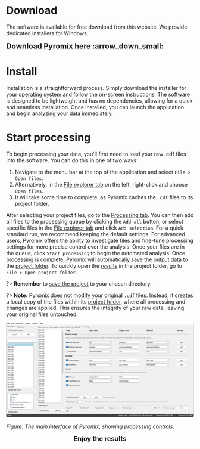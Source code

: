 # Download
The software is available for free download from this website. We provide dedicated installers for Windows.
<p align="left">
    <a href="https://docsify.js.org/" target="_blank" style="font-size:1.4em;">
        <strong>Download Pyromix here :arrow_down_small:</strong>
    </a>
    </a>
</p>

# Install
Installation is a straightforward process. Simply download the installer for your operating system and follow the on-screen instructions. The software is designed to be lightweight and has no dependencies, allowing for a quick and seamless installation. Once installed, you can launch the application and begin analyzing your data immediately.

# Start processing

To begin processing your data, you'll first need to load your raw .cdf files into the software. You can do this in one of two ways:
1. Navigate to the menu bar at the top of the application and select `File > Open files`.
2. Alternatively, in the [File explorer tab](tab_file_explorer.md) on the left, right-click and choose `Open files`.
3. It will take some time to complete, as Pyromix caches the `.cdf` files to its project folder.

After selecting your project files, go to the [Processing tab](tab_processing.md). You can then add all files to the processing queue by clicking the `Add all` button, or select specific files in the [File explorer tab](tab_file_explorer.md) and click `Add selection`. For a quick standard run, we recommend keeping the default settings. For advanced users, Pyromix offers the ability to investigate files and fine-tune processing settings for more precise control over the analysis. Once your files are in the queue, click `Start processing` to begin the automated analysis. Once processing is complete, Pyromix will automatically save the output data to the [project folder](project_settings.md). To quickly open the [results](results.md) in the project folder, go to `File > Open project folder`.

?> **Remember** to [save the project](project_settings.md) to your chosen directory.

?> **Note:** Pyromix does not modify your original `.cdf` files. Instead, it creates a local copy of the files within its [project folder](project_settings.md), where all processing and changes are applied. This ensures the integrity of your raw data, leaving your original files untouched.

<p align="center">
    <img src="images/image002.png" alt="Pyromix Main Interface" >
</p>

*Figure: The main interface of Pyromix, showing processing controls.*

<div align="center">
<span style="font-size:1.25em;"><strong>Enjoy the results</strong></span>
</div>